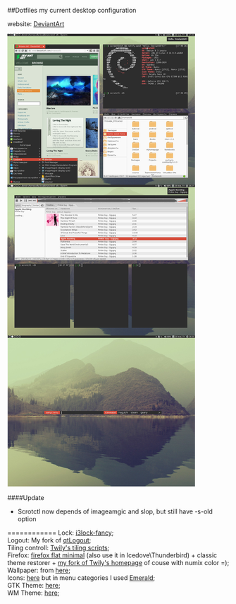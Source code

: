##Dotfiles
my current desktop configuration

website: [DeviantArt](http://return-1.deviantart.com/)

![screen shot of lockscreen](/screenshots/all_in_one.png)

####Update
- Scrotctl now depends of imageamgic and slop, but still have -s-old option

============
Lock: [i3lock-fancy](https://github.com/meskarune/i3lock-fancy);																																										
Logout: My fork of [qtLogout](https://github.com/VolkMilit/qtLogout);																																								
Tiling controll: [Twily's tiling scripts](http://twily.info/scripts/tiling/);																																									
Firefox: [firefox flat minimal](https://userstyles.org/styles/86995/firefox-flatstudio-tabs-like-tabs-2-css) (also use it in Icedove\Thunderbird) + classic theme restorer + [my fork of Twily's homepage](https://github.com/VolkMilit/firefox-new-startpage) of couse with numix color =);																	
Wallpaper: from [here](https://i.ytimg.com/vi/tv8eUaPZOqQ/maxresdefault.jpg);																																				
Icons: [here](http://gnome-look.org/content/show.php/Vimix-Icon-Theme?content=169873) but in menu categories I used [Emerald](http://gnome-look.org/content/show.php/Emerald?content=167606);																																			
GTK Theme: [here](http://gnome-look.org/content/show.php/Numix?content=160205);																																	
WM Theme: [here](https://github.com/shimmerproject/Numix/tree/master/openbox-3);																																	

